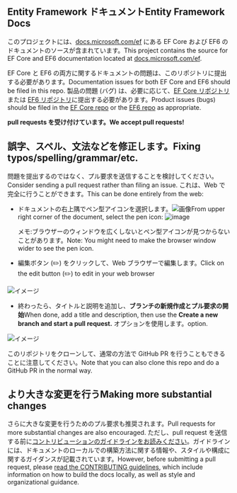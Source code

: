 ## <a name="entity-framework-docs"></a><span data-ttu-id="aa1c7-101">Entity Framework ドキュメント</span><span class="sxs-lookup"><span data-stu-id="aa1c7-101">Entity Framework Docs</span></span>

<span data-ttu-id="aa1c7-102">このプロジェクトには、[docs.microsoft.com/ef](https://docs.microsoft.com/ef/) にある EF Core および EF6 のドキュメントのソースが含まれています。</span><span class="sxs-lookup"><span data-stu-id="aa1c7-102">This project contains the source for EF Core and EF6 documentation located at [docs.microsoft.com/ef](https://docs.microsoft.com/ef/).</span></span> 

<span data-ttu-id="aa1c7-103">EF Core と EF6 の両方に関するドキュメントの問題は、このリポジトリに提出する必要があります。</span><span class="sxs-lookup"><span data-stu-id="aa1c7-103">Documentation issues for both EF Core and EF6 should be filed in this repo.</span></span> <span data-ttu-id="aa1c7-104">製品の問題 (バグ) は、必要に応じて、[EF Core リポジトリ](https://github.com/dotnet/efcore)または [EF6 リポジトリ](https://github.com/dotnet/ef6)に提出する必要があります。</span><span class="sxs-lookup"><span data-stu-id="aa1c7-104">Product issues (bugs) should be filed in the [EF Core repo](https://github.com/dotnet/efcore) or the [EF6 repo](https://github.com/dotnet/ef6) as appropriate.</span></span>

<span data-ttu-id="aa1c7-105">**pull requests を受け付けています。**</span><span class="sxs-lookup"><span data-stu-id="aa1c7-105">**We accept pull requests!**</span></span>

## <a name="fixing-typosspellinggrammaretc"></a><span data-ttu-id="aa1c7-106">誤字、スペル、文法などを修正します。</span><span class="sxs-lookup"><span data-stu-id="aa1c7-106">Fixing typos/spelling/grammar/etc.</span></span>

<span data-ttu-id="aa1c7-107">問題を提出するのではなく、プル要求を送信することを検討してください。</span><span class="sxs-lookup"><span data-stu-id="aa1c7-107">Consider sending a pull request rather than filing an issue.</span></span> <span data-ttu-id="aa1c7-108">これは、Web で完全に行うことができます。</span><span class="sxs-lookup"><span data-stu-id="aa1c7-108">This can be done entirely from the web:</span></span>

* <span data-ttu-id="aa1c7-109">ドキュメントの右上隅でペン型アイコンを選択します。![画像](https://user-images.githubusercontent.com/3605364/93646907-e75ef680-f9a2-11ea-847a-c5c3839f3aa8.png)</span><span class="sxs-lookup"><span data-stu-id="aa1c7-109">From upper right corner of the document, select the pen icon: ![image](https://user-images.githubusercontent.com/3605364/93646907-e75ef680-f9a2-11ea-847a-c5c3839f3aa8.png)</span></span>

  <span data-ttu-id="aa1c7-110">メモ:ブラウザーのウィンドウを広くしないとペン型アイコンが見つからないことがあります。</span><span class="sxs-lookup"><span data-stu-id="aa1c7-110">Note: You might need to make the browser window wider to see the pen icon.</span></span>

* <span data-ttu-id="aa1c7-111">編集ボタン (✏️) をクリックして、Web ブラウザーで編集します。</span><span class="sxs-lookup"><span data-stu-id="aa1c7-111">Click on the edit button (✏️) to edit in your web browser</span></span>

![イメージ](https://user-images.githubusercontent.com/1430078/64454321-85856480-d09f-11e9-85a6-1c93bc6611e2.png)

* <span data-ttu-id="aa1c7-113">終わったら、タイトルと説明を追加し、**ブランチの新規作成とプル要求の開始**</span><span class="sxs-lookup"><span data-stu-id="aa1c7-113">When done, add a title and description, then use the **Create a new branch and start a pull request.**</span></span> <span data-ttu-id="aa1c7-114">オプションを使用します。</span><span class="sxs-lookup"><span data-stu-id="aa1c7-114">option.</span></span>

![イメージ](https://user-images.githubusercontent.com/1430078/64454455-dac17600-d09f-11e9-922b-0346117011f5.png)

<span data-ttu-id="aa1c7-116">このリポジトリをクローンして、通常の方法で GitHub PR を行うこともできることに注意してください。</span><span class="sxs-lookup"><span data-stu-id="aa1c7-116">Note that you can also clone this repo and do a GitHub PR in the normal way.</span></span>

## <a name="making-more-substantial-changes"></a><span data-ttu-id="aa1c7-117">より大きな変更を行う</span><span class="sxs-lookup"><span data-stu-id="aa1c7-117">Making more substantial changes</span></span>

<span data-ttu-id="aa1c7-118">さらに大きな変更を行うためのプル要求も推奨されます。</span><span class="sxs-lookup"><span data-stu-id="aa1c7-118">Pull requests for more substantial changes are also encouraged.</span></span> <span data-ttu-id="aa1c7-119">ただし、pull request を送信する前に[コントリビューションのガイドラインをお読みください](CONTRIBUTING.md)。ガイドラインには、ドキュメントのローカルでの構築方法に関する情報や、スタイルや構成に関するガイダンスが記載されています。</span><span class="sxs-lookup"><span data-stu-id="aa1c7-119">However, before submitting a pull request, please [read the CONTRIBUTING guidelines](CONTRIBUTING.md), which include information on how to build the docs locally, as well as style and organizational guidance.</span></span>
